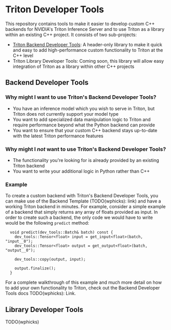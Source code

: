 # Triton Developer Tools
This repository contains tools to make it easier to develop custom C++ backends
for NVIDIA's Triton Inference Server and to use Triton as a library within an
existing C++ project. It consists of two sub-projects:
- [Triton Backend Developer Tools](https://github.com/triton-inference-server/developer_tools/tree/main/backend): A header-only library to make it quick and easy to add high-performance custom functionality to Triton at the C++ level
- Triton Library Developer Tools: Coming soon, this library will allow easy
  integration of Triton as a library within other C++ projects

## Backend Developer Tools

### Why might I want to use Triton's Backend Developer Tools?
- You have an inference model which you wish to serve in Triton, but Triton
  does not currently support your model type
- You want to add specialized data manipulation logic to Triton and require
  performance beyond what the Python backend can provide
- You want to ensure that your custom C++ backend stays up-to-date with the
  latest Triton performance features

### Why might I _not_ want to use Triton's Backend Developer Tools?
- The functionality you're looking for is already provided by an existing
  Triton backend
- You want to write your additional logic in Python rather than C++

### Example
To create a custom backend with Triton's Backend Developer Tools, you can
make use of the Backend Template (TODO(wphicks): link) and have a working
Triton backend in minutes. For example, consider a simple example of a backend
that simply returns any array of floats provided as input. In order to create
such a backend, the only code we would have to write would be the
following `predict` method:
```
  void predict(dev_tools::Batch& batch) const {
    dev_tools::Tensor<float> input = get_input<float>(batch, "input__0");
    dev_tools::Tensor<float> output = get_output<float>(batch, "output__0");

    dev_tools::copy(output, input);

    output.finalize();
  }
```
For a complete walkthrough of this example and much more detail on how to add
your own functionality to Triton, check out the Backend Developer Tools docs
TODO(wphicks): Link.

## Library Developer Tools
TODO(wphicks)
